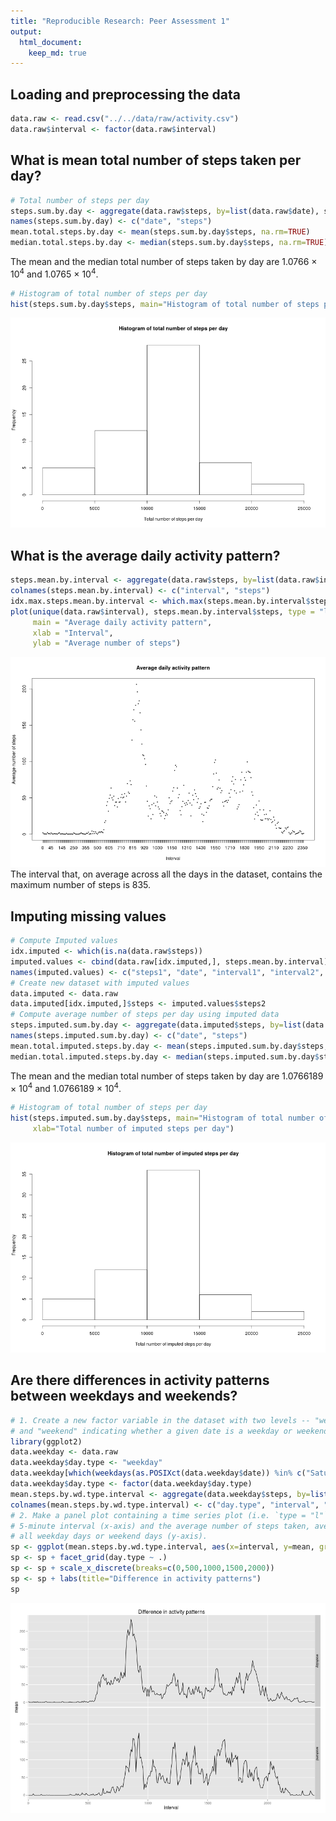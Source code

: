 ```yaml
---
title: "Reproducible Research: Peer Assessment 1"
output: 
  html_document:
    keep_md: true
---
```


## Loading and preprocessing the data

```r
data.raw <- read.csv("../../data/raw/activity.csv")
data.raw$interval <- factor(data.raw$interval)
```

## What is mean total number of steps taken per day?

```r
# Total number of steps per day
steps.sum.by.day <- aggregate(data.raw$steps, by=list(data.raw$date), sum)
names(steps.sum.by.day) <- c("date", "steps")
mean.total.steps.by.day <- mean(steps.sum.by.day$steps, na.rm=TRUE)
median.total.steps.by.day <- median(steps.sum.by.day$steps, na.rm=TRUE)
```
The mean and the median total number of steps taken by day are 1.0766 &times; 10<sup>4</sup> and 1.0765 &times; 10<sup>4</sup>.


```r
# Histogram of total number of steps per day
hist(steps.sum.by.day$steps, main="Histogram of total number of steps per day", xlab="Total number of steps per day")
```

![plot of chunk f1](figure/f1-1.png) 

## What is the average daily activity pattern?

```r
steps.mean.by.interval <- aggregate(data.raw$steps, by=list(data.raw$interval), FUN=function(x) mean(x,na.rm=TRUE))
colnames(steps.mean.by.interval) <- c("interval", "steps")
idx.max.steps.mean.by.interval <- which.max(steps.mean.by.interval$steps)
plot(unique(data.raw$interval), steps.mean.by.interval$steps, type = "l",
     main = "Average daily activity pattern",
     xlab = "Interval",
     ylab = "Average number of steps")
```

![plot of chunk f2](figure/f2-1.png) 
The interval that, on average across all the days in the dataset, contains the maximum number of steps is 835.

## Imputing missing values

```r
# Compute Imputed values
idx.imputed <- which(is.na(data.raw$steps))
imputed.values <- cbind(data.raw[idx.imputed,], steps.mean.by.interval)
names(imputed.values) <- c("steps1", "date", "interval1", "interval2", "steps2")
# Create new dataset with imputed values
data.imputed <- data.raw
data.imputed[idx.imputed,]$steps <- imputed.values$steps2
# Compute average number of steps per day using imputed data
steps.imputed.sum.by.day <- aggregate(data.imputed$steps, by=list(data.imputed$date), sum)
names(steps.imputed.sum.by.day) <- c("date", "steps")
mean.total.imputed.steps.by.day <- mean(steps.imputed.sum.by.day$steps, na.rm=TRUE)
median.total.imputed.steps.by.day <- median(steps.imputed.sum.by.day$steps, na.rm=TRUE)
```
The mean and the median total number of steps taken by day are 1.0766189 &times; 10<sup>4</sup> and 1.0766189 &times; 10<sup>4</sup>.

```r
# Histogram of total number of steps per day
hist(steps.imputed.sum.by.day$steps, main="Histogram of total number of imputed steps per day",
     xlab="Total number of imputed steps per day")
```

![plot of chunk f3](figure/f3-1.png) 

## Are there differences in activity patterns between weekdays and weekends?

```r
# 1. Create a new factor variable in the dataset with two levels -- "weekday"
# and "weekend" indicating whether a given date is a weekday or weekend day.
library(ggplot2)
data.weekday <- data.raw
data.weekday$day.type <- "weekday"
data.weekday[which(weekdays(as.POSIXct(data.weekday$date)) %in% c("Saturday", "Sunday")),]$day.type <- "weekend"
data.weekday$day.type <- factor(data.weekday$day.type)
mean.steps.by.wd.type.interval <- aggregate(data.weekday$steps, by=list(data.weekday$day.type, data.weekday$interval), FUN=function(x) mean(x,na.rm=TRUE))
colnames(mean.steps.by.wd.type.interval) <- c("day.type", "interval", "mean")
# 2. Make a panel plot containing a time series plot (i.e. `type = "l"`) of the
# 5-minute interval (x-axis) and the average number of steps taken, averaged across
# all weekday days or weekend days (y-axis).
sp <- ggplot(mean.steps.by.wd.type.interval, aes(x=interval, y=mean, group=day.type)) + geom_line()
sp <- sp + facet_grid(day.type ~ .)
sp <- sp + scale_x_discrete(breaks=c(0,500,1000,1500,2000))
sp <- sp + labs(title="Difference in activity patterns")
sp
```

![plot of chunk f4](figure/f4-1.png) 
